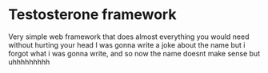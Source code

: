 # Testosterone framework
Very simple web framework that does almost everything you would need without hurting your head
I was gonna write a joke about the name but i forgot what i was gonna write, and so now the name doesnt make sense but uhhhhhhhhh